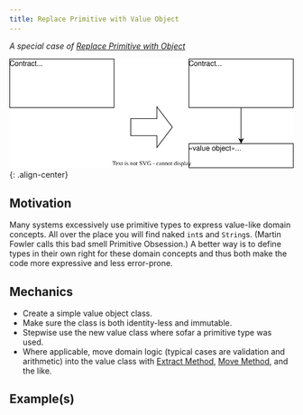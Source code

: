 ```yaml
---
title: Replace Primitive with Value Object
---
```


*A special case of [Replace Primitive with Object](https://refactoring.com/catalog/replacePrimitiveWithObject.html)*

![](../../images/domain-driven-refactorings/tactical/replace-primitive-with-value-object.drawio.svg){: .align-center}

## Motivation

Many systems excessively use primitive types to express value-like domain concepts. All over the place you will find naked `int`s and `String`s. (Martin Fowler calls this bad smell Primitive Obsession.) A better way is to define types in their own right for these domain concepts and thus both make the code more expressive and less error-prone.

## Mechanics

- Create a simple value object class.
- Make sure the class is both identity-less and immutable.
- Stepwise use the new value class where sofar a primitive type was used.
- Where applicable, move domain logic (typical cases are validation and arithmetic) into the value class with [Extract Method](https://refactoring.com/catalog/extractFunction.html), [Move Method](https://refactoring.com/catalog/moveFunction.html), and the like.

## Example(s)
